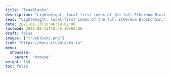 ```yaml
---
title: "TrueBlocks"
description: "Lightweight, local-first index of the full Ethereum Blockchain."
lead: "Lightweight, local-first index of the full Ethereum Blockchain."
date: 2021-08-13T10:46:19+02:00
lastmod: 2021-08-13T10:46:19+02:00
draft: false
images: ["trueblocks.png"]
link: "https://docs.trueblocks.io"
menu:
  showcase:
    parent: "browse"
weight: 130
toc: false
---
```

